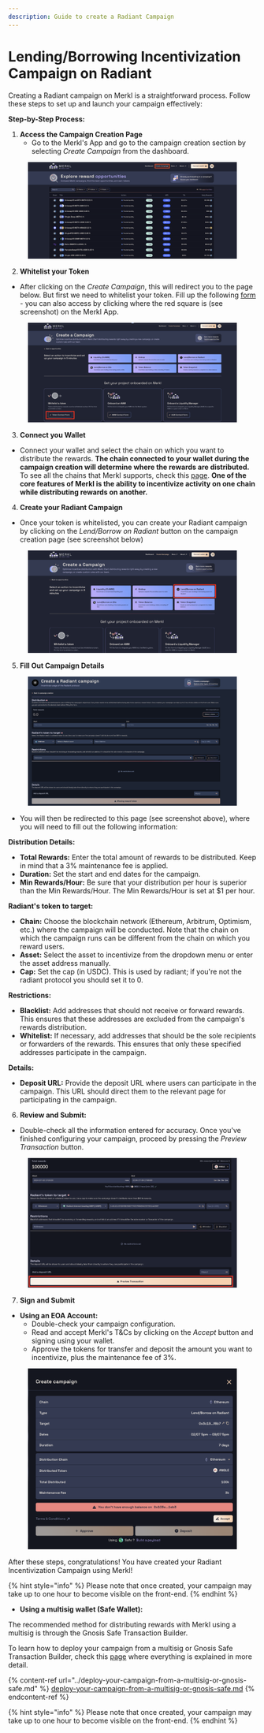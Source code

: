 ```yaml
---
description: Guide to create a Radiant Campaign
---
```


# Lending/Borrowing Incentivization Campaign on Radiant

Creating a Radiant campaign on Merkl is a straightforward process. Follow these steps to set up and launch your campaign effectively:

**Step-by-Step Process:**

1. **Access the Campaign Creation Page**
   * Go to the Merkl's App and go to the campaign creation section by selecting *Create Campaign* from the dashboard.

<figure><img src="../../.gitbook/assets/create-campaign-screenshot.png" alt=""><figcaption></figcaption></figure>

2. **Whitelist your Token**

* After clicking on the *Create Campaign*, this will redirect you to the page below. But first we need to whitelist your token. Fill up the following [form](https://tally.so/r/3y2bqx) - you can also access by clicking where the red square is (see screenshot) on the Merkl App.

<figure><img src="../../.gitbook/assets/whitelist-token-screenshot.png" alt=""><figcaption></figcaption></figure>

3. **Connect you Wallet**

* Connect your wallet and select the chain on which you want to distribute the rewards. **The chain connected to your wallet during the campaign creation will determine where the rewards are distributed.** To see all the chains that Merkl supports, check this [page](https://app.merkl.xyz/integrations). **One of the core features of Merkl is the ability to incentivize activity on one chain while distributing rewards on another.**

4. **Create your Radiant Campaign**

* Once your token is whitelisted, you can create your Radiant campaign by clicking on the *Lend/Borrow on Radiant* button on the campaign creation page (see screenshot below)

<figure><img src="../../.gitbook/assets/radiant-campaign-create.png" alt=""><figcaption></figcaption></figure>

5. **Fill Out Campaign Details**

<figure><img src="../../.gitbook/assets/radiant-fill-out-campaign-details.png" alt=""><figcaption></figcaption></figure>

* You will then be redirected to this page (see screenshot above), where you will need to fill out the following information:

**Distribution Details:**

* **Total Rewards:** Enter the total amount of rewards to be distributed. Keep in mind that a 3% maintenance fee is applied.
* **Duration:** Set the start and end dates for the campaign.
* **Min Rewards/Hour:** Be sure that your distribution per hour is superior than the Min Rewards/Hour. The Min Rewards/Hour is set at $1 per hour.

**Radiant's token to target:**

* **Chain:** Choose the blockchain network (Ethereum, Arbitrum, Optimism, etc.) where the campaign will be conducted. Note that the chain on which the campaign runs can be different from the chain on which you reward users.
* **Asset:** Select the asset to incentivize from the dropdown menu or enter the asset address manually.
* **Cap:** Set the cap (in USDC). This is used by radiant; if you're not the radiant protocol you should set it to 0.

**Restrictions:**

* **Blacklist:** Add addresses that should not receive or forward rewards. This ensures that these addresses are excluded from the campaign's rewards distribution.
* **Whitelist:** If necessary, add addresses that should be the sole recipients or forwarders of the rewards. This ensures that only these specified addresses participate in the campaign.

**Details:**

* **Deposit URL:** Provide the deposit URL where users can participate in the campaign. This URL should direct them to the relevant page for participating in the campaign.

6. **Review and Submit:**

* Double-check all the information entered for accuracy. Once you've finished configuring your campaign, proceed by pressing the *Preview Transaction* button.

<figure><img src="../../.gitbook/assets/radiant-preview-transaction.png" alt=""><figcaption></figcaption></figure>

7. **Sign and Submit**

* **Using an EOA Account:**
  * Double-check your campaign configuration.
  * Read and accept Merkl's T\&Cs by clicking on the *Accept* button and signing using your wallet.
  * Approve the tokens for transfer and deposit the amount you want to incentivize, plus the maintenance fee of 3%.

<figure><img src="../../.gitbook/assets/radiant-accept+approve+deposit.png" alt=""><figcaption></figcaption></figure>

After these steps, congratulations! You have created your Radiant Incentivization Campaign using Merkl!

{% hint style="info" %}
Please note that once created, your campaign may take up to one hour to become visible on the front-end.
{% endhint %}

* **Using a multisig wallet (Safe Wallet):**

The recommended method for distributing rewards with Merkl using a multisig is through the Gnosis Safe Transaction Builder.

To learn how to deploy your campaign from a multisig or Gnosis Safe Transaction Builder, check this [page](../deploy-your-campaign-from-a-multisig-or-gnosis-safe.md) where everything is explained in more detail.

{% content-ref url="../deploy-your-campaign-from-a-multisig-or-gnosis-safe.md" %}
[deploy-your-campaign-from-a-multisig-or-gnosis-safe.md](../deploy-your-campaign-from-a-multisig-or-gnosis-safe.md)
{% endcontent-ref %}

{% hint style="info" %}
Please note that once created, your campaign may take up to one hour to become visible on the front-end.
{% endhint %}
